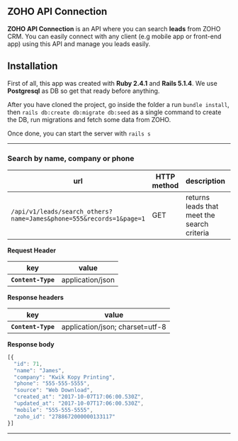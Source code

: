 ## ZOHO API Connection ##
**ZOHO API Connection** is an API where you can search **leads** from ZOHO CRM. You can easily connect with any client (e.g mobile app or front-end app) using this API and manage you leads easily.

## Installation ##

First of all, this app was created with **Ruby 2.4.1** and **Rails 5.1.4**. We use **Postgresql** as DB so get that ready before anything. 

After you have cloned the project, go inside the folder a run `bundle install`, then `rails db:create db:migrate db:seed` as a single command to create the DB, run migrations and fetch some data from ZOHO.

Once done, you can start the server with `rails s`

***
### Search by name, company or phone ###

| url | HTTP method | description | status |
|---|---|---|---|
| `/api/v1/leads/search_others?name=James&phone=555&records=1&page=1` | GET | returns leads that meet the search criteria | 200 |

**Request Header**

| key | value |
|---|---|
| **`Content-Type`** | application/json |

**Response headers**

| key | value |
|---|---|
| **`Content-Type`** | application/json; charset=utf-8 |


**Response body**
```javascript
[{
  "id": 71,
  "name": "James",
  "company": "Kwik Kopy Printing",
  "phone": "555-555-5555",
  "source": "Web Download",
  "created_at": "2017-10-07T17:06:00.530Z",
  "updated_at": "2017-10-07T17:06:00.530Z",
  "mobile": "555-555-5555",
  "zoho_id": "2788672000000133117"
}]
```
***
